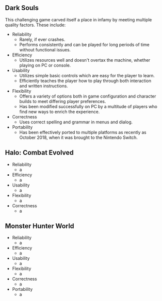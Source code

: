 ## Dark Souls
This challenging game carved itself a place in infamy by meeting multiple quality factors. These include:
- Reliability
  - Rarely, if ever crashes.
  - Performs consistently and can be played for long periods of time without functional issues.
- Efficiency
  - Utilizes resources well and doesn't overtax the machine, whether playing on PC or console.
- Usability
  - Utilizes simple basic controls which are easy for the player to learn.
  - Efficiently teaches the player how to play through both interaction and written instructions.
- Flexibility
  - Offers a variety of options both in game configuration and character builds to meet differing player preferences.
  - Has been modified successfully on PC by a multitude of players who find new ways to enrich the experience.
- Correctness
  - Uses correct spelling and grammar in menus and dialog.
- Portability
  - Has been effectively ported to multiple platforms as recently as October 2018, when it was brought to the Nintendo Switch.

## Halo: Combat Evolved

- Reliability
  - a
- Efficiency
  - a
- Usability
  - a
- Flexibility
  - a
- Correctness
  - a

## Monster Hunter World

- Reliability
  - a
- Efficiency
  - a
- Usability
  - a
- Flexibility
  - a
- Correctness
  - a
- Portability
  - a
